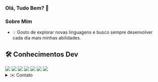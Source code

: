 ### Olá, Tudo Bem? 👋

### Sobre Mim
<!--![Snake animation](https://github.com/USERNAME/Danrlei-Hornke/blob/output/github-contribution-grid-snake.svg)-->
  - 💡 Gosto de explorar novas linguagens e busco sempre desenvolver cada dia mais minhas abilidades.


## 🛠 **Conhecimentos Dev**
 <img src="https://badgen.net/badge/icon/GitHub?icon=github&label"/>
 <img src="https://badgen.net/badge/Typescript/VisualStudio/blue/?icon=https://cdn.jsdelivr.net/gh/devicons/devicon/icons/vscode/vscode-original.svg&label"/>
 <img src="https://badgen.net/badge/React/React/blue?icon=https://cdn.jsdelivr.net/gh/devicons/devicon/icons/react/react-original.svg&label"/>
 <img src="https://badgen.net/badge/Html/HTML5/blue/?icon=https://cdn.jsdelivr.net/gh/devicons/devicon/icons/html5/html5-original.svg&label"/>
 <img src="https://badgen.net/badge/CSS3/CSS3/blue/?icon=https://cdn.jsdelivr.net/gh/devicons/devicon/icons/css3/css3-original.svg&label"/>
 <img src="https://badgen.net/badge/Typescript/Typescript/blue/?icon=https://cdn.jsdelivr.net/gh/devicons/devicon/icons/typescript/typescript-original.svg&label"/>
 <img src="https://badgen.net/badge/Typescript/NodeJs/blue/?icon=https://cdn.jsdelivr.net/gh/devicons/devicon/icons/nodejs/nodejs-original.svg&label"/>



<details>
  <summary>✉️ Contato</summary>
  [![Linkedin Badge](https://img.shields.io/badge/-LinkedIn-blue?style=flat-square&logo=Linkedin&logoColor=white&link=https://www.linkedin.com/in/danrlei-dscoding/)]          (https://www.linkedin.com/in/danrlei-dscoding/)
</details>
  

